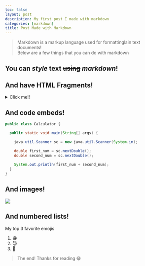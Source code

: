 ```yaml
---
toc: false
layout: post
description: My first post I made with markdown
categories: [markdown]
title: Post Made with Markdown
---
```

> Markdown is a markup language used for formattinglain text documents! <br>
Below are a few things that you can do with markdown

## You can *style* __text__ ~~using~~ *markdown*!


## And have HTML Fragments!
<details>
<summary>Click me!!</summary>
<table style="text-align: center;">
  <tr>
    <th>This is a table made in HTML!</th>
    <th>🤣</th>
  </tr>
  <tr>
    <td>😁</td>
    <td>🥺</td>
  </tr>
</table>
</details>

## And code embeds!
```java
public class Calculator {

  public static void main(String[] args) {

    java.util.Scanner sc = new java.util.Scanner(System.in);

    double first_num = sc.nextDouble();
    double second_num = sc.nextDouble();
    
    System.out.println(first_num + second_num);
  }
}
```

## And images!
![](https://www.nasa.gov/sites/default/files/thumbnails/image/s75-31690.jpeg)

## And numbered lists!
My top 3 favorite emojis
1. 😁
2. 😈
3. 🥶


> The end! Thanks for reading 😁
